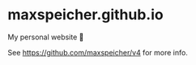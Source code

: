 # maxspeicher.github.io

My personal website :art:

See https://github.com/maxspeicher/v4 for more info.
